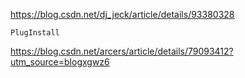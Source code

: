 

https://blog.csdn.net/dj_jeck/article/details/93380328

```
PlugInstall
```





https://blog.csdn.net/arcers/article/details/79093412?utm_source=blogxgwz6

